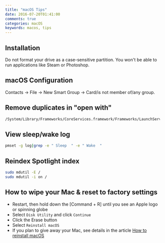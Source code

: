 ```yaml
---
title: "macOS Tips"
date: 2016-07-20T01:41:00
comments: true
categories: macOS
keywords: macos, tips
---
```


## Installation
Do not format your drive as a case-sensitive partition. You won't be able to run applications like Steam or Photoshop.

## macOS Configuration
Contacts → File → New Smart Group → Card/is not member of/any group.

## Remove duplicates in "open with"
```bash
/System/Library/Frameworks/CoreServices.framework/Frameworks/LaunchServices.framework/Support/lsregister -kill -r -domain local -domain system -domain user
```

## View sleep/wake log

```bash
pmset -g log|grep -e " Sleep  " -e " Wake  "
```

## Reindex Spotlight index
```bash
sudo mdutil -E /
sudo mdutil -i on /
```

## How to wipe your Mac & reset to factory settings

* Restart, then hold down the [Command + R] until you see an Apple logo or spinning globe
* Select `Disk Utility` and click `Continue`
* Click the Erase button
* Select `Reinstall macOS`
* If you plan to give away your Mac, see details in the article [How to reinstall macOS](https://support.apple.com/en-gb/HT204904)
